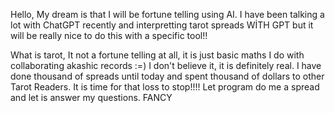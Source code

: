 Hello,
My dream is that I will be fortune telling using AI. I have been talking a lot with ChatGPT recently and interpretting tarot spreads WİTH GPT but it will be really nice to do this with a specific tool!! 

What is tarot,
It not a fortune telling at all, it is just basic maths I do with collaborating akashic records :=) I don't believe it, it is definitely real. I have done thousand of spreads until today and spent thousand of dollars to other Tarot Readers. It is time for that loss to stop!!!! Let program do me a spread and let is answer my questions. FANCY

